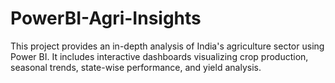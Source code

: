 # PowerBI-Agri-Insights
This project provides an in-depth analysis of India's agriculture sector using Power BI. It includes interactive dashboards visualizing crop production, seasonal trends, state-wise performance, and yield analysis.
